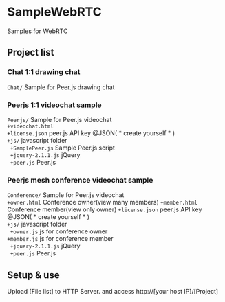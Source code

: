 SampleWebRTC
============

Samples for WebRTC

## Project list

### Chat 1:1 drawing chat
`Chat/` Sample for Peer.js drawing chat

### Peerjs 1:1 videochat sample
`Peerjs/` Sample for Peer.js videochat  
`+videochat.html`  
`+license.json` peer.js API key @JSON( * create yourself * )  
`+js/` javascript folder  
` +SamplePeer.js` Sample Peer.js script  
` +jquery-2.1.1.js` jQuery  
` +peer.js` Peer.js  

### Peerjs mesh conference videochat sample
`Conference/` Sample for Peer.js videochat  
`+owner.html`  Conference owner(view many members)
`+member.html` Conference member(view only owner)
`+license.json` peer.js API key @JSON( * create yourself * )  
`+js/` javascript folder  
` +owner.js` js for conference owner  
` +member.js ` js for conference member  
` +jquery-2.1.1.js` jQuery  
` +peer.js` Peer.js  

## Setup & use
Upload [File list] to HTTP Server.
 and access
http://[your host IP]/[Project]
